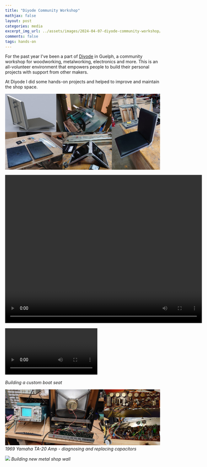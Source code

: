 ```yaml
---
title: "Diyode Community Workshop"
mathjax: false
layout: post
categories: media
excerpt_img_url: ../assets/images/2024-04-07-diyode-community-workshop/DSC_0213.JPG
comments: false
tags: hands-on
---
```


For the past year I've been a part of [Diyode](https://diyode.com/blog/) in Guelph, a community workshop for woodworking, metalworking, electronics and more. This is an all-volunteer environment that empowers people to build their personal projects with support from other makers. 

At Diyode I did some hands-on projects and helped to improve and maintain the shop space.

![](/assets/images/2024-04-07-diyode-community-workshop/Boat_seat.jpg)

<video width="640" height="480" controls>
  <source src="/assets/images/2024-04-07-diyode-community-workshop/MOV_0187.mp4" type="video/mp4">
</video>

![](/assets/images/2024-04-07-diyode-community-workshop/MOV_0187.mp4)

*Building a custom boat seat*

![](/assets/images/2024-04-07-diyode-community-workshop/Amp.jpg)
*1969 Yamaha TA-20 Amp - diagnosing and replacing capacitors*

![](/assets/images/2024-04-07-diyode-community-workshop/img_1004.jpg)
*Building new metal shop wall*















